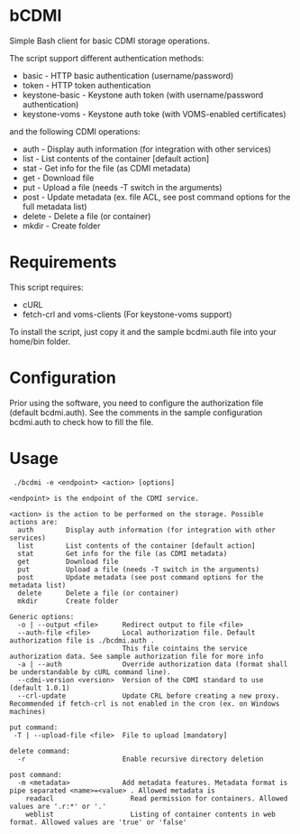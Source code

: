 bCDMI
=====
Simple Bash client for basic CDMI storage operations.

The script support different authentication methods:
 * basic             - HTTP basic authentication  (username/password)
 * token             - HTTP token authentication
 * keystone-basic    - Keystone auth token (with username/password authentication)
 * keystone-voms     - Keystone auth toke (with VOMS-enabled certificates)

and the following CDMI operations:
 * auth        - Display auth information (for integration with other services)
 * list        - List contents of the container [default action]
 * stat        - Get info for the file (as CDMI metadata)
 * get         - Download file
 * put         - Upload a file (needs -T switch in the arguments)
 * post        - Update metadata (ex. file ACL, see post command options for the full metadata list)
 * delete      - Delete a file (or container)
 * mkdir       - Create folder

Requirements
=====
This script requires:
 * cURL
 * fetch-crl and voms-clients (For keystone-voms support)

To install the script, just copy it and the sample bcdmi.auth file into your home/bin folder.

Configuration
=====
Prior using the software, you need to configure the authorization file (default bcdmi.auth). See the comments in the sample configuration bcdmi.auth to check how to fill the file.

Usage
=====
``` 
 ./bcdmi -e <endpoint> <action> [options]

<endpoint> is the endpoint of the CDMI service.

<action> is the action to be performed on the storage. Possible actions are:
  auth        Display auth information (for integration with other services)
  list        List contents of the container [default action]
  stat        Get info for the file (as CDMI metadata)
  get         Download file
  put         Upload a file (needs -T switch in the arguments)
  post        Update metadata (see post command options for the metadata list)
  delete      Delete a file (or container)
  mkdir       Create folder

Generic options:
  -o | --output <file>      Redirect output to file <file>
  --auth-file <file>        Local authorization file. Default authorization file is ./bcdmi.auth .
                            This file cointains the service authorization data. See sample authorization file for more info
  -a | --auth               Override authorization data (format shall be understandable by cURL command line).
  --cdmi-version <version>  Version of the CDMI standard to use (default 1.0.1)
  --crl-update              Update CRL before creating a new proxy. Recommended if fetch-crl is not enabled in the cron (ex. on Windows machines)

put command:
 -T | --upload-file <file>  File to upload [mandatory]

delete command:
  -r                        Enable recursive directory deletion

post command:
  -m <metadata>             Add metadata features. Metadata format is pipe separated <name>=<value> . Allowed metadata is
    readacl                   Read permission for containers. Allowed values are '.r:*' or '.'
    weblist                   Listing of container contents in web format. Allowed values are 'true' or 'false'
```
